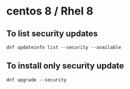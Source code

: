 # centos 8 / Rhel 8
##  To list security updates
`dnf updateinfo list --security --available`
## To install only security update
`dnf upgrade --security`
